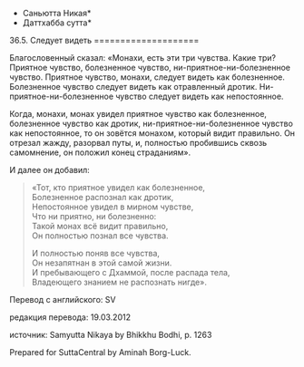 * Саньютта Никая*
* Даттхабба сутта*

36\.5\. Следует видеть
\=\=\=\=\=\=\=\=\=\=\=\=\=\=\=\=\=\=\=\=

Благословенный сказал: «Монахи, есть эти три чувства\. Какие три? Приятное чувство, болезненное чувство, ни\-приятное\-ни\-болезненное чувство\. Приятное чувство, монахи, следует видеть как болезненное\. Болезненное чувство следует видеть как отравленный дротик\. Ни\-приятное\-ни\-болезненное чувство следует видеть как непостоянное\.

Когда, монахи, монах увидел приятное чувство как болезненное, болезненное чувство как дротик, ни\-приятное\-ни\-болезненное чувство как непостоянное, то он зовётся монахом, который видит правильно\. Он отрезал жажду, разорвал путы, и, полностью пробившись сквозь самомнение, он положил конец страданиям»\.

И далее он добавил:

> «Тот, кто приятное увидел как болезненное,  
> Болезненное распознал как дротик,  
> Непостоянное увидел в мирном чувстве,  
> Что ни приятно, ни болезненно:  
> Такой монах всё видит правильно,  
> Он полностью познал все чувства\.  
>   
> И полностью поняв все чувства,  
> Он незапятнан в этой самой жизни\.  
> И пребывающего с Дхаммой, после распада тела,  
> Владеющего знанием не распознать нигде»\.

Перевод с английского: SV

редакция перевода: 19\.03\.2012

источник: Samyutta Nikaya by Bhikkhu Bodhi, p\. 1263

Prepared for SuttaCentral by Aminah Borg\-Luck\.